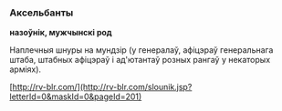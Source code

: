 ### Аксельбанты
**назоўнік, мужчынскі род**

Наплечныя шнуры на мундзір (у генералаў, афіцэраў генеральнага штаба, штабных афіцэраў і ад'ютантаў розных рангаў у некаторых арміях).

<a rel="author">[http://rv-blr.com/](http://rv-blr.com/slounik.jsp?letterId=0&maskId=0&pageId=201)</a>
